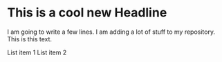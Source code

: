 # This is a cool new Headline
I am going to write a few lines.
I am adding a lot of stuff to my repository.
This is this text.

List item 1
List item 2

